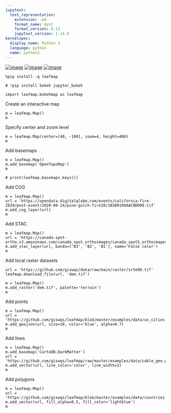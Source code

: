 ```yaml
---
jupytext:
  text_representation:
    extension: .md
    format_name: myst
    format_version: 0.13
    jupytext_version: 1.14.0
kernelspec:
  display_name: Python 3
  language: python
  name: python3
---
```


[![image](https://jupyterlite.rtfd.io/en/latest/_static/badge.svg)](https://demo.leafmap.org/lab/index.html?path=notebooks/58_bokeh.ipynb)
[![image](https://colab.research.google.com/assets/colab-badge.svg)](https://githubtocolab.com/giswqs/leafmap/blob/master/examples/notebooks/58_bokeh.ipynb)
[![image](https://mybinder.org/badge_logo.svg)](https://gishub.org/leafmap-binder)


```{code-cell} ipython3
%pip install -q leafmap
```

```{code-cell} ipython3
# !pip install bokeh jupyter_bokeh
```

```{code-cell} ipython3
import leafmap.bokehmap as leafmap
```

Create an interactive map

```{code-cell} ipython3
m = leafmap.Map()
m
```

Specify center and zoom level

```{code-cell} ipython3
m = leafmap.Map(center=[40, -100], zoom=4, height=400)
m
```

Add basemaps

```{code-cell} ipython3
m = leafmap.Map()
m.add_basemap('OpenTopoMap')
m
```

```{code-cell} ipython3
# print(leafmap.basemaps.keys())
```

Add COG

```{code-cell} ipython3
m = leafmap.Map()
url = 'https://opendata.digitalglobe.com/events/california-fire-2020/post-event/2020-08-14/pine-gulch-fire20/10300100AAC8DD00.tif'
m.add_cog_layer(url)
m
```

Add STAC

```{code-cell} ipython3
m = leafmap.Map()
url = 'https://canada-spot-ortho.s3.amazonaws.com/canada_spot_orthoimages/canada_spot5_orthoimages/S5_2007/S5_11055_6057_20070622/S5_11055_6057_20070622.json'
m.add_stac_layer(url, bands=['B3', 'B2', 'B1'], name='False color')
m
```

Add local raster datasets

```{code-cell} ipython3
url = 'https://github.com/giswqs/data/raw/main/raster/srtm90.tif'
leafmap.download_file(url, 'dem.tif')
```

```{code-cell} ipython3
m = leafmap.Map()
m.add_raster('dem.tif', palette='terrain')
m
```

Add points

```{code-cell} ipython3
m = leafmap.Map()
url = 'https://github.com/giswqs/leafmap/blob/master/examples/data/us_cities.geojson'
m.add_geojson(url, size=10, color='blue', alpha=0.7)
m
```

Add lines

```{code-cell} ipython3
m = leafmap.Map()
m.add_basemap('CartoDB.DarkMatter')
url = 'https://github.com/giswqs/leafmap/raw/master/examples/data/cable_geo.geojson'
m.add_vector(url, line_color='color', line_width=2)
m
```

Add polygons

```{code-cell} ipython3
m = leafmap.Map()
url = 'https://github.com/giswqs/leafmap/blob/master/examples/data/countries.geojson'
m.add_vector(url, fill_alpha=0.5, fill_color='lightblue')
m
```
